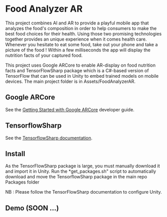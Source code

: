 Food Analyzer AR 
===========================
This project combines AI and AR to provide a playful mobile app that analyzes the food's composition in order
to help consumers to make the best food choices for their health. Using those two promising technologies together provides an unique experience when it comes health care. Whenever you hesitate to eat some food, take out your phone and take a picture of the food ! Within a few milliseconds the app will display the nutrition facts of your captured food.

This project uses Google ARCore to enable AR-display on food nutrition facts and TensorFlowSharp package which is a C#-based version of TensorFlow that can be used in Unity to embed trained models on mobile devices. The main project folder is in Assets/FoodAnalyzerAR.


## Google ARCore

See the [Getting Started with Google ARCore](//developers.google.com/ar/develop/unity/getting-started) developer guide.


## TensorflowSharp

See the [TensorflowSharp documentation](//https://github.com/llSourcell/Unity_ML_Agents/blob/master/docs/Using-TensorFlow-Sharp-in-Unity-(Experimental).md).

## Install
As the TensorFlowSharp package is large, you must manually download it and import it in Unity.
Run the *get_packages.sh" script to automatically download and move the TensorflowSharp package in the main repo Packages folder

NB : Please follow the TensorFlowSharp documentation to configure Unity.


## Demo (SOON ...)